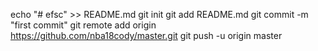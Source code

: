 echo "# efsc" >> README.md 
git init git add README.md 
git commit -m "first commit" 
git remote add origin https://github.com/nba18cody/master.git 
git push -u origin master
